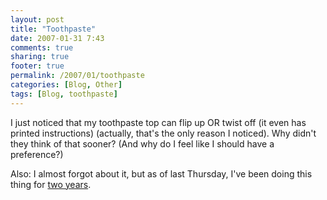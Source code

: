 ```yaml
---
layout: post
title: "Toothpaste"
date: 2007-01-31 7:43
comments: true
sharing: true
footer: true
permalink: /2007/01/toothpaste
categories: [Blog, Other]
tags: [Blog, toothpaste]
---
```

I just noticed that my toothpaste top can flip up OR twist off (it even has printed instructions) (actually, that's the only reason I noticed).  Why didn't they think of that sooner?  (And why do I feel like I should have a preference?)

Also: I almost forgot about it, but as of last Thursday, I've been doing this thing for <a href="/archives/2005/01/feelgood_hit_ofjanuary.php">two years</a>.

